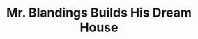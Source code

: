 ---
title: "Mr. Blandings Builds His Dream House"
year: 1948
rating: 3
stars: "★★★"
rewatched: false
permalink: "mr-blandings-builds-his-dream-house"
watched_on: 2022-08-31
---